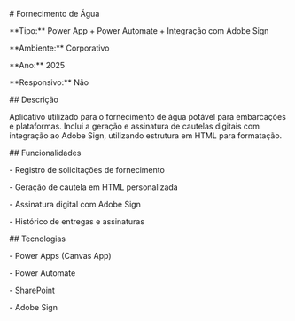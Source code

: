 \# Fornecimento de Água



\*\*Tipo:\*\* Power App + Power Automate + Integração com Adobe Sign  

\*\*Ambiente:\*\* Corporativo  

\*\*Ano:\*\* 2025  

\*\*Responsivo:\*\* Não  



\## Descrição



Aplicativo utilizado para o fornecimento de água potável para embarcações e plataformas. Inclui a geração e assinatura de cautelas digitais com integração ao Adobe Sign, utilizando estrutura em HTML para formatação.



\## Funcionalidades



\- Registro de solicitações de fornecimento

\- Geração de cautela em HTML personalizada

\- Assinatura digital com Adobe Sign

\- Histórico de entregas e assinaturas



\## Tecnologias



\- Power Apps (Canvas App)

\- Power Automate

\- SharePoint

\- Adobe Sign

